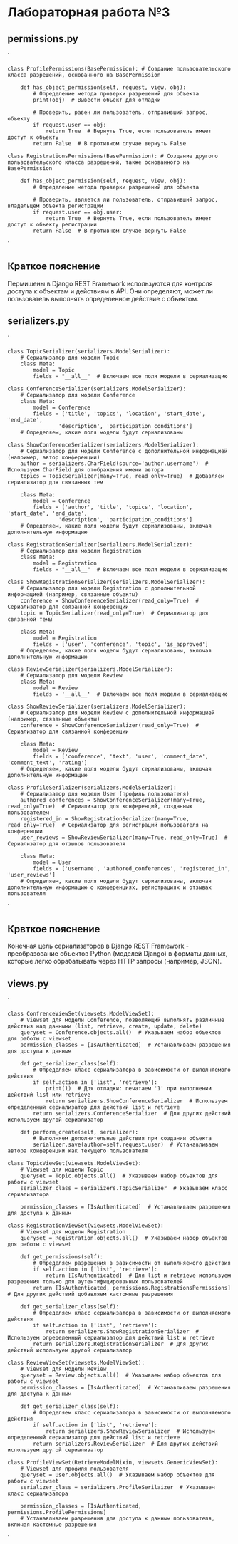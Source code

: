 # Лабораторная работа №3

## permissions.py

`

    class ProfilePermissions(BasePermission): # Создание пользовательского класса разрешений, основанного на BasePermission

        def has_object_permission(self, request, view, obj):
            # Определение метода проверки разрешений для объекта
            print(obj)  # Вывести объект для отладки

            # Проверить, равен ли пользователь, отправивший запрос, объекту
            if request.user == obj:
                return True  # Вернуть True, если пользователь имеет доступ к объекту
            return False  # В противном случае вернуть False

    class RegistrationsPermissions(BasePermission): # Создание другого пользовательского класса разрешений, также основанного на BasePermission

        def has_object_permission(self, request, view, obj):
            # Определение метода проверки разрешений для объекта

            # Проверить, является ли пользователь, отправивший запрос, владельцем объекта регистрации
            if request.user == obj.user:
                return True  # Вернуть True, если пользователь имеет доступ к объекту регистрации
            return False  # В противном случае вернуть False

`

## Краткое пояснение

Пермишены в Django REST Framework используются для контроля доступа к объектам и действиям в API. Они определяют, может ли пользователь выполнять определенное действие с объектом.

## serializers.py

`

    class TopicSerializer(serializers.ModelSerializer):
        # Сериализатор для модели Topic
        class Meta:
            model = Topic
            fields = "__all__"  # Включаем все поля модели в сериализацию

    class ConferenceSerializer(serializers.ModelSerializer):
        # Сериализатор для модели Conference
        class Meta:
            model = Conference
            fields = ['title', 'topics', 'location', 'start_date', 'end_date',
                    'description', 'participation_conditions']
        # Определяем, какие поля модели будут сериализованы

    class ShowConferenceSerializer(serializers.ModelSerializer):
        # Сериализатор для модели Conference с дополнительной информацией (например, автор конференции)
        author = serializers.CharField(source='author.username')  # Используем CharField для отображения имени автора
        topics = TopicSerializer(many=True, read_only=True)  # Добавляем сериализатор для связанных тем

        class Meta:
            model = Conference
            fields = ['author', 'title', 'topics', 'location', 'start_date', 'end_date',
                    'description', 'participation_conditions']
        # Определяем, какие поля модели будут сериализованы, включая дополнительную информацию

    class RegistrationSerializer(serializers.ModelSerializer):
        # Сериализатор для модели Registration
        class Meta:
            model = Registration
            fields = "__all__"  # Включаем все поля модели в сериализацию

    class ShowRegistrationSerializer(serializers.ModelSerializer):
        # Сериализатор для модели Registration с дополнительной информацией (например, связанные объекты)
        conference = ShowConferenceSerializer(read_only=True)  # Сериализатор для связанной конференции
        topic = TopicSerializer(read_only=True)  # Сериализатор для связанной темы

        class Meta:
            model = Registration
            fields = ['user', 'conference', 'topic', 'is_approved']
        # Определяем, какие поля модели будут сериализованы, включая дополнительную информацию

    class ReviewSerializer(serializers.ModelSerializer):
        # Сериализатор для модели Review
        class Meta:
            model = Review
            fields = '__all__'  # Включаем все поля модели в сериализацию

    class ShowReviewSerializer(serializers.ModelSerializer):
        # Сериализатор для модели Review с дополнительной информацией (например, связанные объекты)
        conference = ShowConferenceSerializer(read_only=True)  # Сериализатор для связанной конференции

        class Meta:
            model = Review
            fields = ['conference', 'text', 'user', 'comment_date', 'comment_text', 'rating']
        # Определяем, какие поля модели будут сериализованы, включая дополнительную информацию

    class ProfileSerilaizer(serializers.ModelSerializer):
        # Сериализатор для модели User (профиль пользователя)
        authored_conferences = ShowConferenceSerializer(many=True, read_only=True)  # Сериализатор для конференций, созданных пользователем
        registered_in = ShowRegistrationSerializer(many=True, read_only=True)  # Сериализатор для регистраций пользователя на конференции
        user_reviews = ShowReviewSerializer(many=True, read_only=True)  # Сериализатор для отзывов пользователя

        class Meta:
            model = User
            fields = ['username', 'authored_conferences', 'registered_in', 'user_reviews']
        # Определяем, какие поля модели будут сериализованы, включая дополнительную информацию о конференциях, регистрациях и отзывах пользователя

`

## Крвткое пояснение

Конечная цель сериализаторов в Django REST Framework - преобразование объектов Python (моделей Django) в форматы данных, которые легко обрабатывать через HTTP запросы (например, JSON).

## views.py

`

    class ConfrenceViewSet(viewsets.ModelViewSet):
        # Viewset для модели Conference, позволяющий выполнять различные действия над данными (list, retrieve, create, update, delete)
        queryset = Conference.objects.all()  # Указываем набор объектов для работы с viewset
        permission_classes = [IsAuthenticated]  # Устанавливаем разрешения для доступа к данным

        def get_serializer_class(self):
            # Определяем класс сериализатора в зависимости от выполняемого действия
            if self.action in ['list', 'retrieve']:
                print(1)  # Для отладки: печатаем '1' при выполнении действий list или retrieve
                return serializers.ShowConferenceSerializer  # Используем определенный сериализатор для действий list и retrieve
            return serializers.ConferenceSerializer  # Для других действий используем другой сериализатор

        def perform_create(self, serializer):
            # Выполняем дополнительные действия при создании объекта
            serializer.save(author=self.request.user)  # Устанавливаем автора конференции как текущего пользователя

    class TopicViewSet(viewsets.ModelViewSet):
        # Viewset для модели Topic
        queryset = Topic.objects.all()  # Указываем набор объектов для работы с viewset
        serializer_class = serializers.TopicSerializer  # Указываем класс сериализатора

        permission_classes = [IsAuthenticated]  # Устанавливаем разрешения для доступа к данным

    class RegistrationViewSet(viewsets.ModelViewSet):
        # Viewset для модели Registration
        queryset = Registration.objects.all()  # Указываем набор объектов для работы с viewset

        def get_permissions(self):
            # Определяем разрешения в зависимости от выполняемого действия
            if self.action in ['list', 'retrieve']:
                return [IsAuthenticated]  # Для list и retrieve используем разрешения только для аутентифицированных пользователей
            return [IsAuthenticated, permissions.RegistrationsPermissions]  # Для других действий добавляем кастомные разрешения

        def get_serializer_class(self):
            # Определяем класс сериализатора в зависимости от выполняемого действия
            if self.action in ['list', 'retrieve']:
                return serializers.ShowRegistrationSerializer  # Используем определенный сериализатор для действий list и retrieve
            return serializers.RegistrationSerializer  # Для других действий используем другой сериализатор

    class ReviewViewSet(viewsets.ModelViewSet):
        # Viewset для модели Review
        queryset = Review.objects.all()  # Указываем набор объектов для работы с viewset
        permission_classes = [IsAuthenticated]  # Устанавливаем разрешения для доступа к данным

        def get_serializer_class(self):
            # Определяем класс сериализатора в зависимости от выполняемого действия
            if self.action in ['list', 'retrieve']:
                return serializers.ShowReviewSerializer  # Используем определенный сериализатор для действий list и retrieve
            return serializers.ReviewSerializer  # Для других действий используем другой сериализатор

    class ProfileViewSet(RetrieveModelMixin, viewsets.GenericViewSet):
        # Viewset для профиля пользователя
        queryset = User.objects.all()  # Указываем набор объектов для работы с viewset
        serializer_class = serializers.ProfileSerilaizer  # Указываем класс сериализатора

        permission_classes = [IsAuthenticated, permissions.ProfilePermissions]
        # Устанавливаем разрешения для доступа к данным пользователя, включая кастомные разрешения

`
